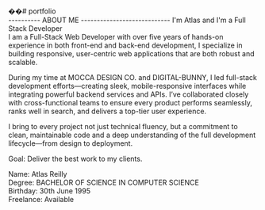 ��#   p o r t f o l i o <br/>
 
---------- ABOUT ME ----------------------------
I'm Atlas and I'm a Full Stack Developer<br/>
I am a Full-Stack Web Developer with over five years of hands-on experience in both front-end and back-end development, I specialize in building responsive, user-centric web applications that are both robust and scalable.<br/>

  During my time at MOCCA DESIGN CO. and DIGITAL-BUNNY, I led full-stack development efforts—creating sleek, mobile-responsive interfaces while integrating powerful backend services and APIs. I’ve collaborated closely with cross-functional teams to ensure every product performs seamlessly, ranks well in search, and delivers a top-tier user experience.<br/>

 I bring to every project not just technical fluency, but a commitment to clean, maintainable code and a deep understanding of the full development lifecycle—from design to deployment.<br/>

Goal: Deliver the best work to my clients.<br/>

Name: Atlas Reilly<br/>
Degree: BACHELOR OF SCIENCE IN COMPUTER SCIENCE<br/>
Birthday: 30th June 1995<br/>
Freelance: Available<br/>
 
